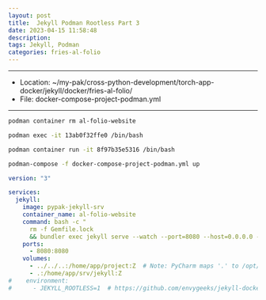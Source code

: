 ```yaml
---
layout: post
title:  Jekyll Podman Rootless Part 3
date: 2023-04-15 11:58:48
description: 
tags: Jekyll, Podman
categories: fries-al-folio
---
```


---

- Location: ~/my-pak/cross-python-development/torch-app-docker/jekyll/docker/fries-al-folio/
- File: docker-compose-project-podman.yml

---

```bash
podman container rm al-folio-website
```

```bash
podman exec -it 13ab0f32ffe0 /bin/bash
```

```bash
podman container run -it 8f97b35e5316 /bin/bash
```

```bash
podman-compose -f docker-compose-project-podman.yml up
```

```yaml
version: "3"

services:
  jekyll:
    image: pypak-jekyll-srv
    container_name: al-folio-website
    command: bash -c "
      rm -f Gemfile.lock
      && bundler exec jekyll serve --watch --port=8080 --host=0.0.0.0 --livereload --verbose --trace"
    ports:
      - 8080:8080
    volumes:
      - ../../..:/home/app/project:Z  # Note: PyCharm maps '.' to /opt/project/ with environment variable IDE_PROJECT_ROOTS
      - .:/home/app/srv/jekyll:Z
#    environment:
#      - JEKYLL_ROOTLESS=1  # https://github.com/envygeeks/jekyll-docker/blob/master/README.md
```

